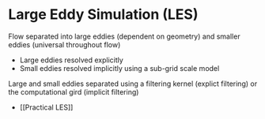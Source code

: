 # Large Eddy Simulation (LES)
Flow separated into large eddies (dependent on geometry) and smaller eddies (universal throughout flow)

- Large eddies resolved explicitly
- Small eddies resolved implicitly using a sub-grid scale model

Large and small eddies separated using a filtering kernel (explict filtering) or the computational gird (implicit filtering)


- [[Practical LES]]